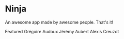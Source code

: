 Ninja
=====
An awesome app made by awesome people. That's it!

Featured 
Grégoire Audoux
Jérémy Aubert
Alexis Creuzot